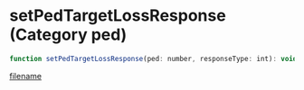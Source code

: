 # setPedTargetLossResponse (Category ped)

```js
function setPedTargetLossResponse(ped: number, responseType: int): void
```

[filename](setPedTargetLossResponse_m.md ':include')